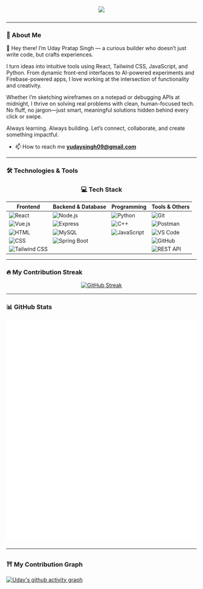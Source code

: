 <h1 align="center">
  <img src="https://readme-typing-svg.herokuapp.com/?font=Alice&size=40&center=true&vCenter=true&width=500&height=70&duration=4000&lines=Hi+There!+👋;+I'm+Uday+Pratap+Singh!;" />
</h1>

---

### 🚀 About Me

<p>👋 Hey there! I’m Uday Pratap Singh — a curious builder who doesn’t just write code, but crafts experiences.

I turn ideas into intuitive tools using React, Tailwind CSS, JavaScript, and Python. From dynamic front-end interfaces to AI-powered experiments and Firebase-powered apps, I love working at the intersection of functionality and creativity.

Whether I’m sketching wireframes on a notepad or debugging APIs at midnight, I thrive on solving real problems with clean, human-focused tech. No fluff, no jargon—just smart, meaningful solutions hidden behind every click or swipe.

Always learning. Always building. Let’s connect, collaborate, and create something impactful.

</p>

-  📫 How to reach me **yudaysingh09@gmail.com**

---

### 🛠️ Technologies & Tools

<div align="center">
  
### 💻 Tech Stack

| Frontend                                                                                                              | Backend & Database                                                                                      | Programming                                                                                          | Tools & Others                                                                                                       |
| --------------------------------------------------------------------------------------------------------------------- | ------------------------------------------------------------------------------------------------------- | ---------------------------------------------------------------------------------------------------- | -------------------------------------------------------------------------------------------------------------------- |
| ![React](https://img.shields.io/badge/-React-61DAFB?style=flat-square&logo=react&logoColor=black)                     | ![Node.js](https://img.shields.io/badge/-Node.js-339933?style=flat-square&logo=node.js&logoColor=white) | ![Python](https://img.shields.io/badge/-Python-3776AB?style=flat-square&logo=python&logoColor=white) | ![Git](https://img.shields.io/badge/-Git-F05032?style=flat-square&logo=git&logoColor=white)                          |
|  ![Vue.js](https://img.shields.io/badge/-Vue.js-4FC08D?style=flat-square&logo=vue.js&logoColor=white) | ![Express](https://img.shields.io/badge/-Express-000000?style=flat-square&logo=express&logoColor=white) | ![C++](https://img.shields.io/badge/-C++-00599C?style=flat-square&logo=c%2B%2B&logoColor=white)      | ![Postman](https://img.shields.io/badge/-Postman-FF6C37?style=flat-square&logo=postman&logoColor=white)              |
| ![HTML](https://img.shields.io/badge/-HTML-E34F26?style=flat-square&logo=html5&logoColor=white)                       | ![MySQL](https://img.shields.io/badge/-MySQL-4479A1?style=flat-square&logo=mysql&logoColor=white)       |      ![JavaScript](https://img.shields.io/badge/-JavaScript-F7DF1E?style=flat-square&logo=javascript&logoColor=black)    | ![VS Code](https://img.shields.io/badge/-VS%20Code-007ACC?style=flat-square&logo=visual-studio-code&logoColor=white) |
| ![CSS](https://img.shields.io/badge/-CSS-1572B6?style=flat-square&logo=css3&logoColor=white)                          | ![Spring Boot](https://img.shields.io/badge/-SpringBoot-6DB33F?style=flat-square&logo=springboot&logoColor=white) |                                                                          | ![GitHub](https://img.shields.io/badge/-GitHub-181717?style=flat-square&logo=github&logoColor=white)|
| ![Tailwind CSS](https://img.shields.io/badge/-TailwindCSS-38B2AC?style=flat-square&logo=tailwind-css&logoColor=white) |                                                                                                         |                                                                                                      | ![REST API](https://img.shields.io/badge/-REST%20API-02569B?style=flat-square&logo=api&logoColor=white) |
</div>

---

### 🔥 My Contribution Streak

<div align="center">
<a href="https://git.io/streak-stats"><img src="https://streak-stats.demolab.com/?user=UdayPratap902" alt="GitHub Streak" /></a>
<!--   [![GitHub Streak](https://streak-stats.demolab.com/?user=DenverCoder1)](https://git.io/streak-stats) -->
</div>

---

### 📊 GitHub Stats

![](https://raw.githubusercontent.com/UdayPratap902/github-stats/master/generated/overview.svg)
![](https://raw.githubusercontent.com/UdayPratap902/github-stats/master/generated/languages.svg)

---

### ⛩ My Contribution Graph
[![Uday's github activity graph](https://github-readme-activity-graph.vercel.app/graph?username=UdayPratap902&bg_color=010409&color=ffffff&line=00b344&point=ffffff&area=true&hide_border=true)](https://github.com/UdayPratap902/github-readme-activity-graph)
